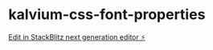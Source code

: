 # kalvium-css-font-properties

[Edit in StackBlitz next generation editor ⚡️](https://stackblitz.com/~/github.com/Alphamikey23/kalvium-css-font-properties)